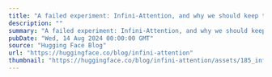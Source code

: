```yaml
---
title: "A failed experiment: Infini-Attention, and why we should keep trying?"
description: ""
summary: "A failed experiment: Infini-Attention, and why we should keep trying? TLDR: Infini-attention's perfo..."
pubDate: "Wed, 14 Aug 2024 00:00:00 GMT"
source: "Hugging Face Blog"
url: "https://huggingface.co/blog/infini-attention"
thumbnail: "https://huggingface.co/blog/infini-attention/assets/185_infini_attention/infini_attention_thumbnail.png"
---
```


